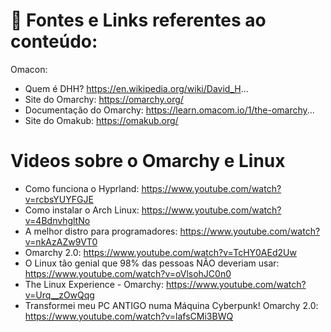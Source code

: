 # 📎 Fontes e Links referentes ao conteúdo:

Omacon:

- Quem é DHH? https://en.wikipedia.org/wiki/David_H...
- Site do Omarchy: https://omarchy.org/
- Documentação do Omarchy: https://learn.omacom.io/1/the-omarchy...
- Site do Omakub: https://omakub.org/




# Videos sobre o Omarchy e Linux

- Como funciona o Hyprland: https://www.youtube.com/watch?v=rcbsYUYFGJE
- Como instalar o Arch Linux: https://www.youtube.com/watch?v=4BdnvhgltNo  
- A melhor distro para programadores: https://www.youtube.com/watch?v=nkAzAZw9VT0
- Omarchy 2.0: https://www.youtube.com/watch?v=TcHY0AEd2Uw
- O Linux tão genial que 98% das pessoas NÃO deveriam usar: https://www.youtube.com/watch?v=oVlsohJC0n0
- The Linux Experience - Omarchy: https://www.youtube.com/watch?v=Urq__zOwQqg
- Transformei meu PC ANTIGO numa Máquina Cyberpunk! Omarchy 2.0: https://www.youtube.com/watch?v=lafsCMi3BWQ
